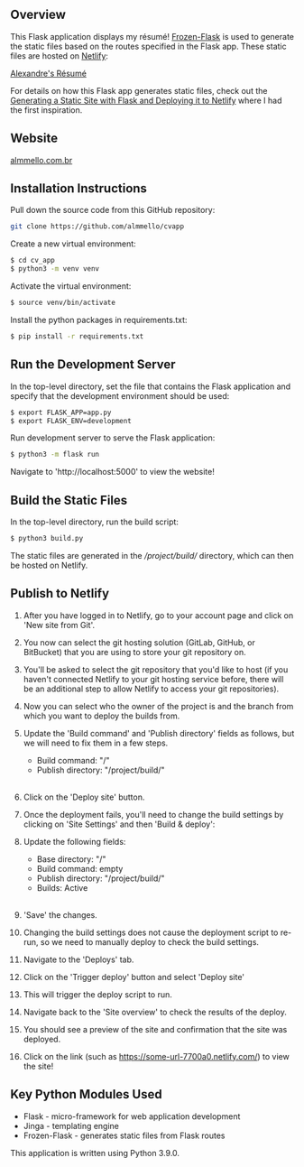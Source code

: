 ## Overview

This Flask application displays my résumé!  [Frozen-Flask](https://pythonhosted.org/Frozen-Flask/) is
used to generate the static files based on the routes specified in the Flask app.  These static files are hosted on
[Netlify](https://www.netlify.com):

[Alexandre's Résumé](https://almmmello.com.br)

For details on how this Flask app generates static files, check out the [Generating a Static Site with Flask and Deploying it to Netlify](https://testdriven.io/blog/static-site-flask-and-netlify/) where I had the first inspiration.

## Website

[almmello.com.br](https://almmello.com.br)

## Installation Instructions

Pull down the source code from this GitHub repository:

```sh
git clone https://github.com/almmello/cvapp
```

Create a new virtual environment:

```sh
$ cd cv_app
$ python3 -m venv venv
```

Activate the virtual environment:

```sh
$ source venv/bin/activate
```

Install the python packages in requirements.txt:

```sh
$ pip install -r requirements.txt
```


## Run the Development Server

In the top-level directory, set the file that contains the Flask application and specify that the development environment should be used:


```sh
$ export FLASK_APP=app.py
$ export FLASK_ENV=development
```

Run development server to serve the Flask application:

```sh
$ python3 -m flask run
```

Navigate to 'http://localhost:5000' to view the website!

## Build the Static Files

In the top-level directory, run the build script:

```sh
$ python3 build.py
```

The static files are generated in the */project/build/* directory, which can then be hosted on Netlify.

## Publish to Netlify

1. After you have logged in to Netlify, go to your account page and click on 'New site from Git'.

1. You now can select the git hosting solution (GitLab, GitHub, or BitBucket) that you are using to store your git repository on.

1. You'll be asked to select the git repository that you'd like to host (if you haven't connected Netlify to your git hosting service before, there will be an additional step to allow Netlify to access your git repositories).

1. Now you can select who the owner of the project is and the branch from which you want to deploy the builds from.

1. Update the 'Build command' and 'Publish directory' fields as follows, but we will need to fix them in a few steps.
    - Build command: "/"
    - Publish directory: "/project/build/"
<br></br>
1. Click on the 'Deploy site' button.

1. Once the deployment fails, you'll need to change the build settings by clicking on 'Site Settings' and then 'Build & deploy':

1. Update the following fields:
    - Base directory: "/"
    - Build command: empty
    - Publish directory: "/project/build/"
    - Builds: Active
<br></br>
1. 'Save' the changes.

1. Changing the build settings does not cause the deployment script to re-run, so we need to manually deploy to check the build settings.

1. Navigate to the 'Deploys' tab.

1. Click on the 'Trigger deploy' button and select 'Deploy site'

1. This will trigger the deploy script to run. 

1. Navigate back to the 'Site overview' to check the results of the deploy.

1. You should see a preview of the site and confirmation that the site was deployed.

1. Click on the link (such as https://some-url-7700a0.netlify.com/) to view the site!

## Key Python Modules Used

* Flask - micro-framework for web application development
* Jinga - templating engine
* Frozen-Flask - generates static files from Flask routes

This application is written using Python 3.9.0.

